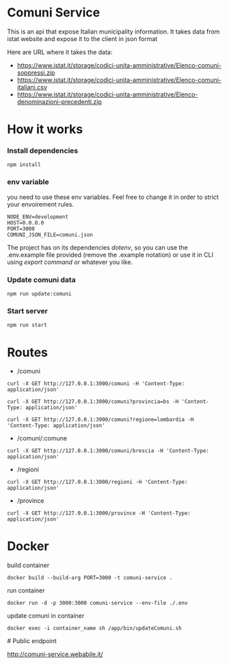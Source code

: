 # Comuni Service

This is an api that expose Italian municipality information.
It takes data from istat website and expose it to the client in json format

Here are URL where it takes the data:
- https://www.istat.it/storage/codici-unita-amministrative/Elenco-comuni-soppressi.zip
- https://www.istat.it/storage/codici-unita-amministrative/Elenco-comuni-italiani.csv
- https://www.istat.it/storage/codici-unita-amministrative/Elenco-denominazioni-precedenti.zip

# How it works

### Install dependencies

`npm install`

### env variable

you need to use these env variables.
Feel free to change it in order to strict your envoirement rules.

```
NODE_ENV=development
HOST=0.0.0.0
PORT=3000
COMUNI_JSON_FILE=comuni.json
```
The project has on its dependencies *dotenv*, so
you can use the .env.example file provided (remove the .example notation) or use it in CLI using *export command* or whatever you like.

### Update comuni data

`npm run update:comuni`

### Start server

`npm run start`

# Routes

- /comuni
```
curl -X GET http://127.0.0.1:3000/comuni -H 'Content-Type: application/json'
```
```
curl -X GET http://127.0.0.1:3000/comuni?provincia=bs -H 'Content-Type: application/json'
```
```
curl -X GET http://127.0.0.1:3000/comuni?regione=lombardia -H 'Content-Type: application/json'
```

- /comuni/:comune
```
curl -X GET http://127.0.0.1:3000/comuni/brescia -H 'Content-Type: application/json'
```

- /regioni
```
curl -X GET http://127.0.0.1:3000/regioni -H 'Content-Type: application/json'
```

- /province
```
curl -X GET http://127.0.0.1:3000/province -H 'Content-Type: application/json'
```

# Docker

build container

`docker build --build-arg PORT=3000 -t comuni-service .`

run container

`docker run -d -p 3000:3000 comuni-service --env-file ./.env`

update comuni in container

`docker exec -i container_name sh /app/bin/updateComuni.sh`

# Public endpoint

http://comuni-service.webabile.it/
